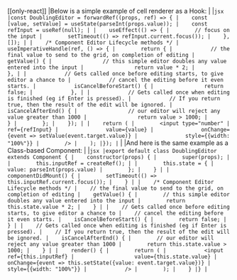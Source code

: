 [[only-react]]
|Below is a simple example of cell renderer as a Hook:
|
|```jsx
|const DoublingEditor = forwardRef((props, ref) => {
|    const [value, setValue] = useState(parseInt(props.value));
|    const refInput = useRef(null);
|
|    useEffect(() => {
|        // focus on the input
|        setTimeout(() => refInput.current.focus());
|    }, []);
|
|    /* Component Editor Lifecycle methods */
|    useImperativeHandle(ref, () => {
|        return {
|            // the final value to send to the grid, on completion of editing
|            getValue() {
|                // this simple editor doubles any value entered into the input
|                return value * 2;
|            },
|
|            // Gets called once before editing starts, to give editor a chance to
|            // cancel the editing before it even starts.
|            isCancelBeforeStart() {
|                return false;
|            },
|
|            // Gets called once when editing is finished (eg if Enter is pressed).
|            // If you return true, then the result of the edit will be ignored.
|            isCancelAfterEnd() {
|                // our editor will reject any value greater than 1000
|                return value > 1000;
|            }
|        };
|    });
|
|    return (
|        <input type="number"
|               ref={refInput}
|               value={value}
|               onChange={event => setValue(event.target.value)}
|               style={{width: "100%"}}
|        />
|    );
|});
|```
|
|And here is the same example as a Class-based Component:
|
|```jsx
|export default class DoublingEditor extends Component {
|    constructor(props) {
|        super(props);
|
|        this.inputRef = createRef();
|
|        this.state = {
|            value: parseInt(props.value)
|        };
|    }
|
|    componentDidMount() {
|        setTimeout(() => this.inputRef.current.focus());
|    }
|
|    /* Component Editor Lifecycle methods */
|    // the final value to send to the grid, on completion of editing
|    getValue() {
|        // this simple editor doubles any value entered into the input
|        return this.state.value * 2;
|    }
|
|    // Gets called once before editing starts, to give editor a chance to
|    // cancel the editing before it even starts.
|    isCancelBeforeStart() {
|        return false;
|    }
|
|    // Gets called once when editing is finished (eg if Enter is pressed).
|    // If you return true, then the result of the edit will be ignored.
|    isCancelAfterEnd() {
|        // our editor will reject any value greater than 1000
|        return this.state.value > 1000;
|    }
|
|    render() {
|        return (
|            <input ref={this.inputRef}
|                   value={this.state.value}
|                   onChange={event => this.setState({value: event.target.value})}
|                   style={{width: "100%"}}
|            />
|        );
|    }
|}
|```
